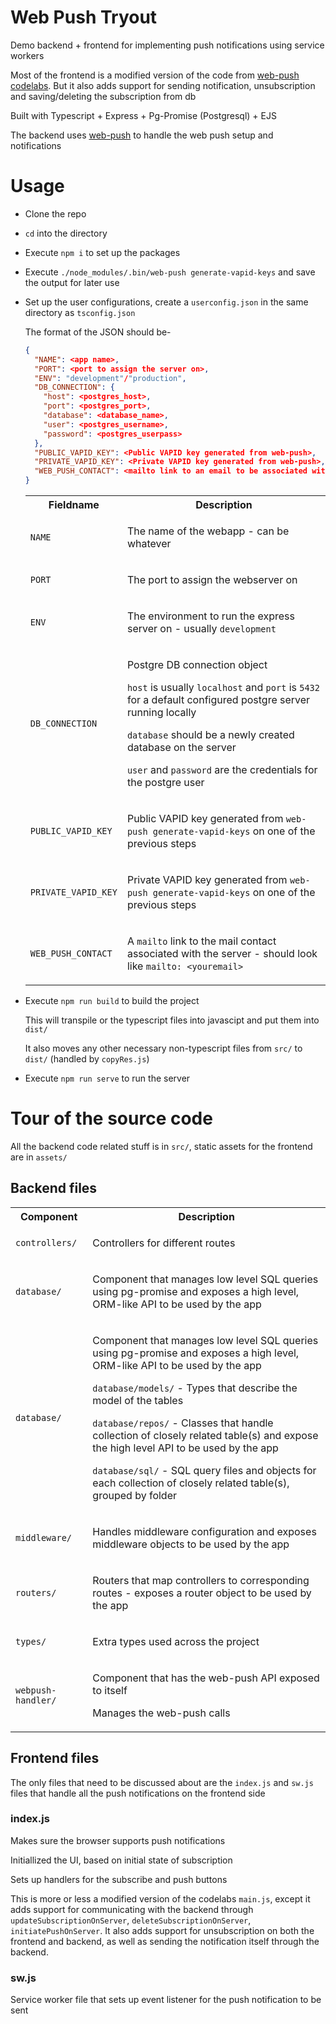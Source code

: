 # Web Push Tryout
Demo backend + frontend for implementing push notifications using service workers

Most of the frontend is a modified version of the code from [web-push codelabs](https://developers.google.com/web/fundamentals/codelabs/push-notifications). But it also adds support for sending notification, unsubscription and saving/deleting the subscription from db

Built with Typescript + Express + Pg-Promise (Postgresql) + EJS

The backend uses [web-push](https://www.npmjs.com/package/web-push) to handle the web push setup and notifications

# Usage
* Clone the repo
* `cd` into the directory
* Execute `npm i` to set up the packages
* Execute `./node_modules/.bin/web-push generate-vapid-keys` and save the output for later use
* Set up the user configurations, create a `userconfig.json` in the same directory as `tsconfig.json`

  The format of the JSON should be-
  ```json
  {
    "NAME": <app name>,
    "PORT": <port to assign the server on>,
    "ENV": "development"/"production",
    "DB_CONNECTION": {
      "host": <postgres_host>,
      "port": <postgres_port>,
      "database": <database_name>,
      "user": <postgres_username>,
      "password": <postgres_userpass>
    },
    "PUBLIC_VAPID_KEY": <Public VAPID key generated from web-push>,
    "PRIVATE_VAPID_KEY": <Private VAPID key generated from web-push>,,
    "WEB_PUSH_CONTACT": <mailto link to an email to be associated with web push>
  }
  ```

  <table>
  <tr>
    <th>Fieldname</td>
    <th>Description</td>
  </tr>
  <tr>
    <td>

    `NAME`

    </td>
    <td>

    The name of the webapp - can be whatever 

    </td>
  </tr>
  <tr>
    <td>

    `PORT`

    </td>
    <td>

    The port to assign the webserver on

    </td>
  </tr>
  <tr>
    <td>

    `ENV`

    </td>
    <td>

    The environment to run the express server on - usually `development`

    </td>
  </tr>
  <tr>
    <td>

    `DB_CONNECTION`

    </td>
    <td>

    Postgre DB connection object

    `host` is usually `localhost` and `port` is `5432` for a default configured postgre server running locally

    `database` should be a newly created database on the server

    `user` and `password` are the credentials for the postgre user

    </td>
  </tr>
  <tr>
    <td>

    `PUBLIC_VAPID_KEY`

    </td>
    <td>

    Public VAPID key generated from `web-push generate-vapid-keys` on one of the previous steps

    </td>
  </tr>
  <tr>
    <td>

    `PRIVATE_VAPID_KEY`

    </td>
    <td>

    Private VAPID key generated from `web-push generate-vapid-keys` on one of the previous steps

    </td>
  </tr>
  <tr>
    <td>

    `WEB_PUSH_CONTACT`

    </td>
    <td>

    A `mailto` link to the mail contact associated with the server - should look like `mailto: <youremail>`

    </td>
  </tr>
  </table>

* Execute `npm run build` to build the project

  This will transpile or the typescript files into javascipt and put them into `dist/`

  It also moves any other necessary non-typescript files from `src/` to `dist/` (handled by `copyRes.js`)

* Execute `npm run serve` to run the server

# Tour of the source code
All the backend code related stuff is in `src/`, static assets for the frontend are in `assets/`

## Backend files
<table>
<tr>
  <th>Component</td>
  <th>Description</td>
</tr>
<tr>
  <td>
  
  `controllers/`
  
  </td>
  <td>
  
  Controllers for different routes
  
  </td>
</tr>
<tr>
  <td>
  
  `database/`
  
  </td>
  <td>
  
  Component that manages low level SQL queries using pg-promise and exposes a high level, ORM-like API to be used by the app
  
  </td>
</tr>
<tr>
  <td>
  
  `database/`
  
  </td>
  <td>
  
  Component that manages low level SQL queries using pg-promise and exposes a high level, ORM-like API to be used by the app

  `database/models/` - Types that describe the model of the tables

  `database/repos/` - Classes that handle collection of closely related table(s) and expose the high level API to be used by the app

  `database/sql/` - SQL query files and objects for each collection of closely related table(s), grouped by folder
  
  </td>
</tr>
<tr>
  <td>
  
  `middleware/`
  
  </td>
  <td>
  
  Handles middleware configuration and exposes middleware objects to be used by the app
  
  </td>
</tr>
<tr>
  <td>
  
  `routers/`
  
  </td>
  <td>
  
  Routers that map controllers to corresponding routes - exposes a router object to be used by the app
  
  </td>
</tr>
<tr>
  <td>
  
  `types/`
  
  </td>
  <td>
  
  Extra types used across the project
  
  </td>
</tr>
<tr>
  <td>
  
  `webpush-handler/`
  
  </td>
  <td>
  
  Component that has the web-push API exposed to itself

  Manages the web-push calls
  
  </td>
</tr>
</table>

## Frontend files
The only files that need to be discussed about are the `index.js` and `sw.js` files that handle all the push notifications on the frontend side

### index.js
Makes sure the browser supports push notifications

Initiallized the UI, based on initial state of subscription

Sets up handlers for the subscribe and push buttons

This is more or less a modified version of the codelabs `main.js`, except it adds support for communicating with the backend through `updateSubscriptionOnServer`, `deleteSubscriptionOnServer`, `initiatePushOnServer`. It also adds support for unsubscription on both the frontend and backend, as well as sending the notification itself through the backend.

### sw.js
Service worker file that sets up event listener for the push notification to be sent
